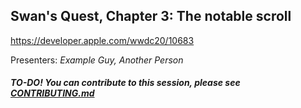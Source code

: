 ## Swan's Quest, Chapter 3: The notable scroll

https://developer.apple.com/wwdc20/10683

Presenters: _Example Guy, Another Person_

##### TO-DO! You can contribute to this session, please see [CONTRIBUTING.md](CONTRIBUTING.md)
